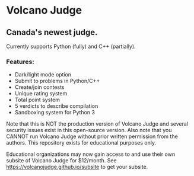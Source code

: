 # Volcano Judge
## Canada's newest judge.

Currently supports Python (fully) and C++ (partially).

### Features:
- Dark/light mode option
- Submit to problems in Python/C++
- Create/join contests
- Unique rating system
- Total point system
- 5 verdicts to describe compilation
- Sandboxing system for Python 3

Note that this is NOT the production version of Volcano Judge and several security issues exist in this open-source version. Also note that you CANNOT run Volcano Judge without prior written permission from the authors. This repository exists for educational purposes only.

Educational organizations may now gain access to and use their own subsite of Volcano Judge for $12/month. See https://volcanojudge.github.io/subsite to get your subsite.
